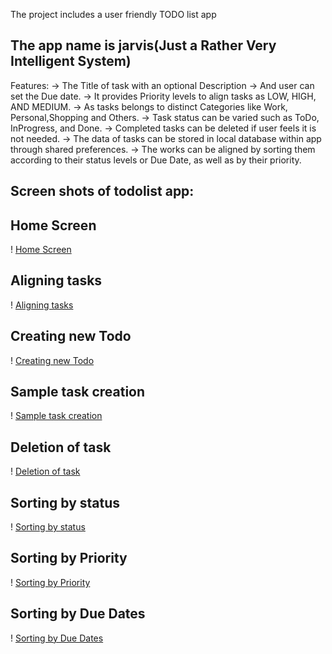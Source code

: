 The project includes a user friendly TODO list app
## The app name is jarvis(Just a Rather Very Intelligent System)
Features: 
-> The Title of task with an optional Description 
-> And user can set the Due date.
-> It provides Priority levels to align tasks as LOW, HIGH, AND MEDIUM.
-> As tasks belongs to distinct Categories like Work, Personal,Shopping and Others.
-> Task status can be varied such as ToDo, InProgress, and Done.
-> Completed tasks can be deleted if user feels it is not needed.
-> The data of tasks can be stored in local database within app through shared preferences.
-> The works can be aligned by sorting them according to their status levels or Due Date, as well as by their priority.

## Screen shots of todolist app:
## Home Screen
! [Home Screen](assets/images/homescreen.jpeg)

## Aligning tasks
! [Aligning tasks](assets/images/aligningtasks.jpeg)

## Creating new Todo
! [Creating new Todo](assets/images/addingtodo.jpeg)

## Sample task creation
! [Sample task creation](assets/images/sampletaskcreation.jpeg)

## Deletion of task
! [Deletion of task](assets/images/deletionoftask.jpeg)

## Sorting by status
! [Sorting by status](assets/images/sortbystatus.jpeg)

## Sorting by Priority
! [Sorting by Priority](assets/images/sortingbypriority.jpeg)

## Sorting by Due Dates
! [Sorting by Due Dates](assets/images/sortingbyduedates.jpeg)
